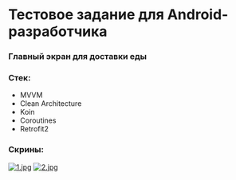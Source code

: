 # **Тестовое задание для Android-разработчика**

### Главный экран для доставки еды

### Стек:
- MVVM
- Clean Architecture
- Koin
- Coroutines
- Retrofit2

### Скрины:
[![1.jpg](https://i.postimg.cc/nzn0KbyQ/1.jpg)](https://postimg.cc/JydNmg41)
[![2.jpg](https://i.postimg.cc/zBPKys8N/2.jpg)](https://postimg.cc/qhyzYZND)

